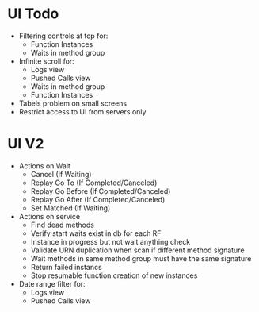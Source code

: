 ﻿# UI Todo
* Filtering controls at top for:
	* Function Instances
	* Waits in method group
* Infinite scroll for:
	* Logs view
	* Pushed Calls view
	* Waits in method group
	* Function Instances
* Tabels problem on small screens
* Restrict access to UI from servers only



# UI V2
* Actions on Wait 
	* Cancel (If Waiting)
	* Replay Go To (If Completed/Canceled)
	* Replay Go Before (If Completed/Canceled)
	* Replay Go After (If Completed/Canceled)
	* Set Matched (If Waiting)
* Actions on service
	* Find dead methods
	* Verify start waits exist in db for each RF
	* Instance in progress but not wait anything check
	* Validate URN duplication when scan if different method signature
	* Wait methods in same method group must have the same signature
	* Return failed instancs
	* Stop resumable function creation of new instances
* Date range filter for:
	* Logs view
	* Pushed Calls view